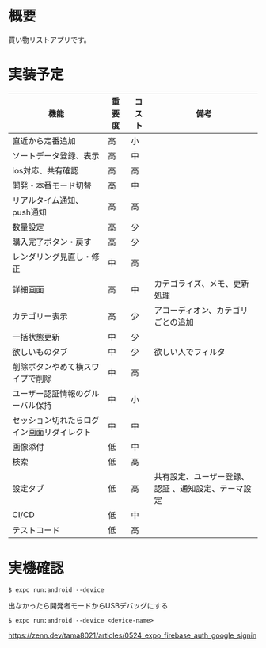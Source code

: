 # 概要

買い物リストアプリです。

# 実装予定

| 機能                    | 重要度 | コスト | 備考                         |
|-----------------------|-----|-----|----------------------------|
| 直近から定番追加              | 高   | 小   |                            |
| ソートデータ登録、表示           | 高   | 中   |                            |
| ios対応、共有確認            | 高   | 高   |                            |
| 開発・本番モード切替            | 高   | 中   |                            |
| リアルタイム通知、push通知       | 高   | 高   |                            |
| 数量設定                  | 高   | 少   |                            |
| 購入完了ボタン・戻す            | 高   | 少   |                            |
| レンダリング見直し・修正          | 中   | 高   |                            |
| 詳細画面                  | 高   | 中   | カテゴライズ、メモ、更新処理             |
| カテゴリー表示               | 高   | 少   | アコーディオン、カテゴリごとの追加          |
| 一括状態更新                | 中   | 少   |                            |
| 欲しいものタブ               | 中   | 少   | 欲しい人でフィルタ                  |
| 削除ボタンやめて横スワイプで削除      | 中   | 高   |                            |
| ユーザー認証情報のグルーバル保持      | 中   | 小   |                            |
| セッション切れたらログイン画面リダイレクト | 中   | 中   |                            |
| 画像添付                  | 低   | 中   |                            |
| 検索                    | 低   | 高   |                            |
| 設定タブ                  | 低   | 高   | 共有設定、ユーザー登録、認証 、通知設定、テーマ設定 |
| CI/CD                 | 低   | 中   |                            |
| テストコード                | 低   | 高   |                            |

# 実機確認

```shell
$ expo run:android --device
```

出なかったら開発者モードからUSBデバッグにする

```shell
$ expo run:android --device <device-name>
```

https://zenn.dev/tama8021/articles/0524_expo_firebase_auth_google_signin
